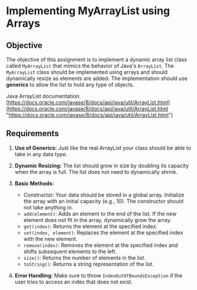 
# Implementing MyArrayList using Arrays

## Objective

The objective of this assignment is to implement a dynamic array list class called `MyArrayList` that mimics the behavior of Java's `ArrayList`. The `MyArrayList` class should be implemented using arrays and should dynamically resize as elements are added. The implementation should use **generics** to allow the list to hold any type of objects.

Java ArrayList documentation: [https://docs.oracle.com/javase/8/docs/api/java/util/ArrayList.html](https://docs.oracle.com/javase/8/docs/api/java/util/ArrayList.html "https://docs.oracle.com/javase/8/docs/api/java/util/ArrayList.html")

## Requirements

1. **Use of Generics:** Just like the real ArrayList your class should be able to take in any data type.
2. **Dynamic Resizing:** The list should grow in size by doubling its capacity when the array is full. The list does not need to dynamically shrink.
3. **Basic Methods:**

   * Constructor: Your data should be stored in a global array. Initialize the array with an initial capacity (e.g., 10). The constructor should not take anything in.
   * `add(element)`: Adds an element to the end of the list. If the new element does not fit in the array, dynamically grow the array.
   * `get(index)`: Returns the element at the specified index.
   * `set(index, element)`: Replaces the element at the specified index with the new element.
   * `remove(index)`: Removes the element at the specified index and shifts subsequent elements to the left.
   * `size()`: Returns the number of elements in the list.
   * `toString()`: Returns a string representation of the list.
4. **Error Handling**: Make sure to throw `IndexOutOfBoundsException` if the user tries to access an index that does not exist.
